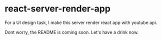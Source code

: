 # react-server-render-app
For a UI design task, I make this server render react app with youtube api. 

Dont worry, the README is coming soon. Let's have a drink now.

